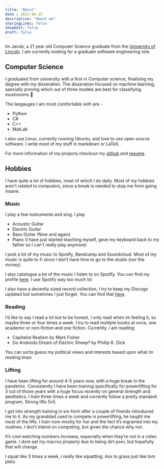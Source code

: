 ```yaml
---
title: "About"
date : 2023-06-15
description: "About me"
sharingLinks: false
showEdit: false
draft: false
---
```


Im Jacob, a 21 year old Computer Science graduate from the [University of Lincoln](https://www.lincoln.ac.uk/course/cmpcmsub/). I am currently looking for a graduate software engineering role.  

## Computer Science 

I graduated from university with a first in Computer science, finalising my degree with my disseration. The disseration focused on machine learning, specially proving which out of three models are best for classifying mushrooms 🍄 
<!-- {{< github repo="jacobwmorgan/champignons" >}} -->





The langauges I am most comfortable with are -
-  Python
-  C#
-  C++
-  MatLab

I also use Linux, currently running Ubuntu, and love to use open source software. I write most of my stuff in markdown or LaTeX.

For more information of my projects checkout my [github](https://github.com/jacobwmorgan) and [resume](/resume).

## Hobbies

I have quite a lot of hobbies, most of which I do daily. Most of my hobbies aren’t related to computers, since a break is needed to stop me from going insane.

### Music
I play a few instruments and sing. I play
- Acoustic Guitar
- Electric Guitar
- Bass Guitar (Now and again)
- Piano (I have just started teaching myself, gave my keyboard back to my father so I can't really play anymore)

I post a lot of my music to Spotify, Bandcamp and Soundcloud. Most of my music is quite lo-fi since I don’t have time to go to the studio (nor the money).

I also catalogue a lot of the music I listen to on Spotify. You can find my profile [here](https://open.spotify.com/user/1177473688). I use Spotify way too much lol.

I also have a decently sized record collection, I try to keep my Discogs updated but sometimes I just forget. You can find that [here](https://www.discogs.com/user/jakey23).

### Reading

I’d like to say I read a lot but to be honest, I only read when im feeling it, so maybe three or four times a week. I try to read multiple books at once, one academic or non-fiction and one fiction. Currently, I am reading:

- Capitalist Realism by Mark Fisher
- Do Androids Dream of Electric Sheep? by Phillip K. Dick

You can sorta guess my political views and interests based upon what im reading lmao

### Lifting

I have been lifting for around 4-5 years now, with a huge break in the pandemic. Consistently I have been training specifically for powerlifting for 3 out of those years with a huge focus recently on general strength and aesthetics. I train three times a week and currently follow a pretty standard program, Strong lifts 5x5.

I got into strength training in six-form after a couple of friends introduced me to it. As my granddad used to compete in powerlifting, he taught me most of the lifts. I train now mostly for fun and the fact it’s ingrained into my routines. I don’t intend on competing, but given the chance why not.

It’s cool watching numbers increase, especially when they’re not in a video game. I dont eat my macros properly due to being dirt poor, but hopefully that will change.

I squat like 3 times a week, i really like squatting. Ass to grass just like tom platz.